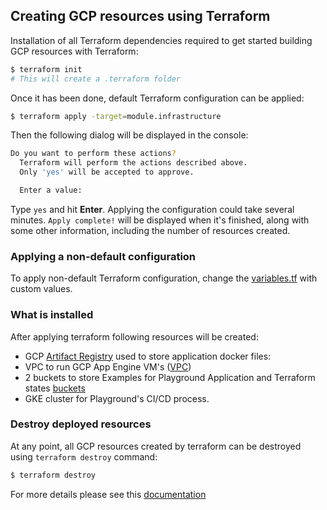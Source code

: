 <!--
    Licensed to the Apache Software Foundation (ASF) under one
    or more contributor license agreements.  See the NOTICE file
    distributed with this work for additional information
    regarding copyright ownership.  The ASF licenses this file
    to you under the Apache License, Version 2.0 (the
    "License"); you may not use this file except in compliance
    with the License.  You may obtain a copy of the License at

      http://www.apache.org/licenses/LICENSE-2.0

    Unless required by applicable law or agreed to in writing,
    software distributed under the License is distributed on an
    "AS IS" BASIS, WITHOUT WARRANTIES OR CONDITIONS OF ANY
    KIND, either express or implied.  See the License for the
    specific language governing permissions and limitations
    under the License.
-->

## Creating GCP resources using Terraform

Installation of all Terraform dependencies required to get started building GCP resources with Terraform:

```bash
$ terraform init
# This will create a .terraform folder
```

Once it has been done, default Terraform configuration can be applied:

```bash
$ terraform apply -target=module.infrastructure
```

Then the following dialog will be displayed in the console:

```bash
Do you want to perform these actions?
  Terraform will perform the actions described above.
  Only 'yes' will be accepted to approve.

  Enter a value:
```

Type `yes` and hit **Enter**. Applying the configuration could take several minutes. `Apply complete!` will be displayed
when it's finished, along with some other information, including the number of resources created.

### Applying a non-default configuration

To apply non-default Terraform configuration, change the [variables.tf](variables.tf) with custom values.

### What is installed

After applying terraform following resources will be created:

* GCP [Artifact Registry](https://cloud.google.com/artifact-registry) used to store application docker files:
* VPC to run GCP App Engine VM's ([VPC](https://cloud.google.com/vpc))
* 2 buckets to store Examples for Playground Application and Terraform
  states [buckets](https://cloud.google.com/storage/docs/key-terms#buckets)
* GKE cluster for Playground's CI/CD process.

### Destroy deployed resources

At any point, all GCP resources created by terraform can be destroyed using `terraform destroy` command:

```bash
$ terraform destroy
```

For more details please see this [documentation](https://www.terraform.io/cli/commands/destroy)

